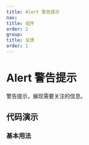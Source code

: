 ```yaml
---
title: Alert 警告提示
nav:
title: 组件
order: 2
group:
title: 反馈
order: 1
---
```


# Alert 警告提示

警告提示，展现需要关注的信息。

## 代码演示

### 基本用法

<code src="./demo/basic.tsx"></code>

[comment]: <> (<API src="./index.tsx"></API>)
